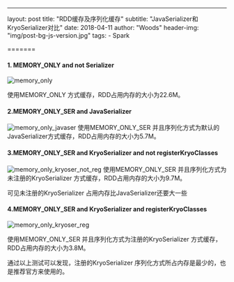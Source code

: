 ---
layout:     post
title:      "RDD缓存及序列化缓存"
subtitle:   "JavaSerializer和KryoSerializer对比"
date:       2018-04-11
author:     "Woods"
header-img: "img/post-bg-js-version.jpg"
tags:
    - Spark

=======
    

#### 1. MEMORY_ONLY and not Serializer
![memory_only](https://wsjwoods.github.io/img/in-post/memory_only.png)

使用MEMORY_ONLY 方式缓存，RDD占用内存的大小为22.6M。

#### 2.MEMORY_ONLY_SER and JavaSerializer
![memory_only_javaser](https://wsjwoods.github.io/img/in-post/memory_only_javaser.png)
使用MEMORY_ONLY_SER 并且序列化方式为默认的JavaSerializer方式缓存，RDD占用内存的大小为5.7M。

#### 3.MEMORY_ONLY_SER and KryoSerializer and not registerKryoClasses
![memory_only_kryoser_not_reg](https://wsjwoods.github.io/img/in-post/memory_only_kryoser_not_reg.png)
使用MEMORY_ONLY_SER 并且序列化方式为未注册的KryoSerializer 方式缓存，RDD占用内存的大小为9.7M。

可见未注册的KryoSerializer 占用内存比JavaSerializer还要大一些

#### 4.MEMORY_ONLY_SER and KryoSerializer and registerKryoClasses
![memory_only_kryoser_reg](https://wsjwoods.github.io/img/in-post/memory_only_kryoser_reg.png)

使用MEMORY_ONLY_SER 并且序列化方式为注册的KryoSerializer 方式缓存，RDD占用内存的大小为3.8M。

通过以上测试可以发现，注册的KryoSerializer 序列化方式所占内存是最少的，也是推荐官方来使用的。










